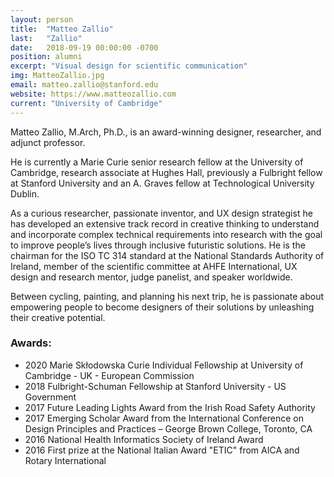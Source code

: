 ```yaml
---
layout: person
title:  "Matteo Zallio"
last:   "Zallio"
date:   2018-09-19 00:00:00 -0700
position: alumni
excerpt: "Visual design for scientific communication"
img: MatteoZallio.jpg
email: matteo.zallio@stanford.edu
website: https://www.matteozallio.com
current: "University of Cambridge"
---
```


Matteo Zallio, M.Arch, Ph.D., is an award-winning designer, researcher, and adjunct professor. 

He is currently a Marie Curie senior research fellow at the University of Cambridge, research associate at Hughes Hall, previously a Fulbright fellow at Stanford University and an A. Graves fellow at Technological University Dublin. 

As a curious researcher, passionate inventor, and UX design strategist he has developed an extensive track record in creative thinking to understand and incorporate complex technical requirements into research with the goal to improve people’s lives through inclusive futuristic solutions. He is the chairman for the ISO TC 314 standard at the National Standards Authority of Ireland, member of the scientific committee at AHFE International, UX design and research mentor, judge panelist, and speaker worldwide. 

Between cycling, painting, and planning his next trip, he is passionate about empowering people to become designers of their solutions by unleashing their creative potential.

### Awards:
- 2020 Marie Skłodowska Curie Individual Fellowship at University of Cambridge - UK - European Commission
- 2018 Fulbright-Schuman Fellowship at Stanford University - US Government
- 2017 Future Leading Lights Award from the Irish Road Safety Authority
- 2017 Emerging Scholar Award from the International Conference on Design Principles and Practices – George Brown College, Toronto, CA
- 2016 National Health Informatics Society of Ireland Award
- 2016 First prize at the National Italian Award "ETIC" from AICA and Rotary International
